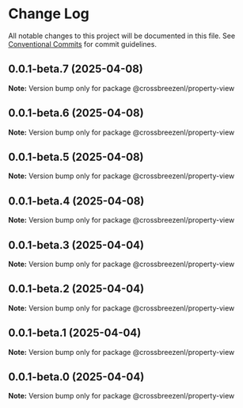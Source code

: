 # Change Log

All notable changes to this project will be documented in this file.
See [Conventional Commits](https://conventionalcommits.org) for commit guidelines.

## 0.0.1-beta.7 (2025-04-08)

**Note:** Version bump only for package @crossbreezenl/property-view

## 0.0.1-beta.6 (2025-04-08)

**Note:** Version bump only for package @crossbreezenl/property-view

## 0.0.1-beta.5 (2025-04-08)

**Note:** Version bump only for package @crossbreezenl/property-view

## 0.0.1-beta.4 (2025-04-08)

**Note:** Version bump only for package @crossbreezenl/property-view

## 0.0.1-beta.3 (2025-04-04)

**Note:** Version bump only for package @crossbreezenl/property-view

## 0.0.1-beta.2 (2025-04-04)

**Note:** Version bump only for package @crossbreezenl/property-view

## 0.0.1-beta.1 (2025-04-04)

**Note:** Version bump only for package @crossbreezenl/property-view

## 0.0.1-beta.0 (2025-04-04)

**Note:** Version bump only for package @crossbreezenl/property-view
